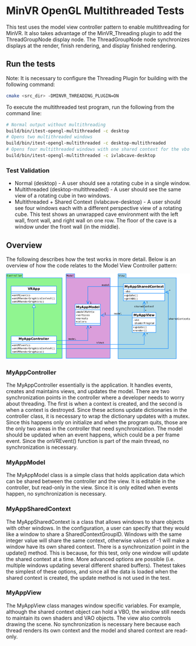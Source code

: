 # MinVR OpenGL Multithreaded Tests

This test uses the model view controller pattern to enable multithreading for MinVR.
It also takes advantage of the MinVR_Threading plugin to add the ThreadGroupNode display node.  The
ThreadGroupNode node synchronizes displays at the render, finish rendering, and display 
finished rendering.

## Run the tests

Note: It is necessary to configure the Threading Plugin for building with the following command:

```bash
cmake <src_dir> -DMINVR_THREADING_PLUGIN=ON
```

To execute the multithreaded test program, run the following from the command line:

  ```bash
  # Normal output without multithreading
  build/bin/itest-opengl-multithreaded -c desktop
  # Opens two multithreaded windows
  build/bin/itest-opengl-multithreaded -c desktop-multithreaded
  # Opens four multithreaded windows with one shared context for the vbo
  build/bin/itest-opengl-multithreaded -c ivlabcave-desktop
  ```

### Test Validation

* Normal (desktop) - A user should see a rotating cube in a single window.
* Multithreaded (desktop-multithreaded) - A user should see the same view of a rotating cube in two windows.
* Multithreaded + Shared Context (ivlabcave-desktop) - A user should see four windows each with a different perspective view of a rotating cube.  This test shows an unwrapped cave environment with the left wall, front wall, and right wall on one row.  The floor of the cave is a window under the front wall (in the middle).

## Overview

The following describes how the test works in more detail.  Below is an overview of how the
code relates to the Model View Controller pattern:

![MVC Overview](doc/mvc_diagram.png)

### MyAppController
 
The MyAppController essentially is the application.  It handles events, creates and maintains views, and updates the model.  There are two synchronization points in the controller where a developer needs to worry about threading.  The first is when a context is created, and the second is when a context is destroyed.  Since these actions update dictionaries in the controller class, it is necessary to wrap the dictionary updates with a mutex.  Since this happens only on initialize and when the program quits, those are the only two areas in the controller that need synchronization.  The model should be updated when an event happens, which could be a per frame event.  Since the onVREvent() function is part of the main thread, no synchronization is necessary.

### MyAppModel

The MyAppModel class is a simple class that holds application data which can be shared between the controller and the view.  It is editable in the controller, but read-only in the view.  Since it is only edited when events happen, no synchronization is necessary.

### MyAppSharedContext

The MyAppSharedContext is a class that allows windows to share objects with other windows.  In the configuration, a user can specify that they would like a window to share a SharedContextGroupID.  Windows with the same integer value will share the same context, otherwise values of -1 will make a window have its own shared context.  There is a synchronization point in the update() method.  This is because, for this test, only one window will update the shared context at a time.  More advanced options are possible (i.e. multiple windows updating several different shared buffers).  Thetest takes the simplest of these options, and since all the data is loaded when the shared context is created, the update method is not used in the test.

### MyAppView

The MyAppView class manages window specific variables.  For example, although the shared context object can hold a VBO, the window still needs to maintain its own shaders and VAO objects.  The view also controls drawing the scene.  No synchronization is necessary here because each thread renders its own context and the model and shared context are read-only.
